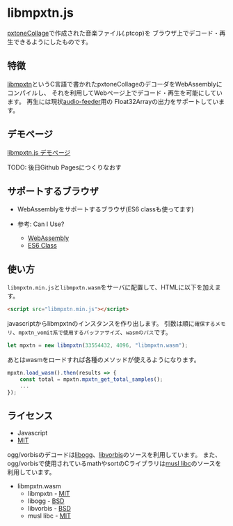 # libmpxtn.js

[pxtoneCollage](http://pxtone.org/)で作成された音楽ファイル(.ptcop)を
ブラウザ上でデコード・再生できるようにしたものです。

## 特徴

[libmpxtn](https://github.com/stkchp/libmpxtn)というC言語で書かれたpxtoneCollageのデコーダをWebAssemblyにコンパイルし、
それを利用してWebページ上でデコード・再生を可能にしています。
再生には現状[audio-feeder](https://github.com/brion/audio-feeder)用の
Float32Arrayの出力をサポートしています。


## デモページ

[libmpxtn.js デモページ](https://tkch.net/wasm/99libmpxtn.html)

TODO: 後日Github Pagesにつくりなおす

## サポートするブラウザ

- WebAssemblyをサポートするブラウザ(ES6 classも使ってます)

- 参考: Can I Use?
    - [WebAssembly](https://caniuse.com/#feat=wasm)
    - [ES6 Class](https://caniuse.com/#feat=es6-class)


## 使い方

`libmpxtn.min.js`と`libmpxtn.wasm`をサーバに配置して、HTMLに以下を加えます。

```html
<script src="libmpxtn.min.js"></script>
```

javascriptからlibmpxtnのインスタンスを作り出します。
引数は順に`確保するメモリ`、`mpxtn_vomit系で使用するバッファサイズ`、`wasmのパス`です。

```javascript
let mpxtn = new libmpxtn(33554432, 4096, "libmpxtn.wasm");
```

あとはwasmをロードすれば各種のメソッドが使えるようになります。

```javascript
mpxtn.load_wasm().then(results => {
	const total = mpxtn.mpxtn_get_total_samples();
	...
});
```


## ライセンス

- Javascript
- [MIT](LICENSE)

ogg/vorbisのデコードは[libogg](https://github.com/xiph/ogg)、[libvorbis](https://github.com/xiph/vorbis)のソースを利用しています。
また、ogg/vorbisで使用されているmathやsortのCライブラリは[musl libc](https://github.com/jfbastien/musl)のソースを利用しています。

- libmpxtn.wasm
	- libmpxtn  - [MIT](wasm/LICENSE.mpxtn)
	- libogg    - [BSD](wasm/LICENSE.ogg)
	- libvorbis - [BSD](wasm/LICENSE.vorbis)
	- musl libc - [MIT](wasm/LICENSE.musl)
